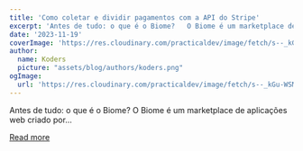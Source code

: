 ```yaml
---
title: 'Como coletar e dividir pagamentos com a API do Stripe'
excerpt: 'Antes de tudo: o que é o Biome?   O Biome é um marketplace de aplicações web criado por...'
date: '2023-11-19'
coverImage: 'https://res.cloudinary.com/practicaldev/image/fetch/s--_kGu-WSM--/c_imagga_scale,f_auto,fl_progressive,h_420,q_auto,w_1000/https://dev-to-uploads.s3.amazonaws.com/uploads/articles/3buz5j8un5pkh5sil6z5.png'
author:
  name: Koders
  picture: "assets/blog/authors/koders.png"
ogImage:
  url: 'https://res.cloudinary.com/practicaldev/image/fetch/s--_kGu-WSM--/c_imagga_scale,f_auto,fl_progressive,h_420,q_auto,w_1000/https://dev-to-uploads.s3.amazonaws.com/uploads/articles/3buz5j8un5pkh5sil6z5.png'
---
```


Antes de tudo: o que é o Biome?   O Biome é um marketplace de aplicações web criado por...

[Read more](https://dev.to/sigcoding/como-coletar-e-dividir-pagamentos-com-a-api-do-stripe-3ee2)
